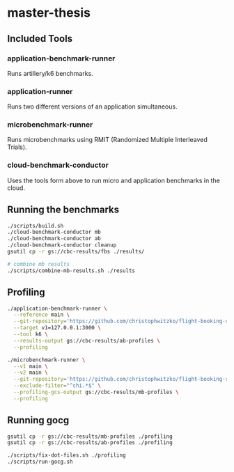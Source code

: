 # master-thesis

## Included Tools

### application-benchmark-runner
Runs artillery/k6 benchmarks.

### application-runner
Runs two different versions of an application simultaneous.

### microbenchmark-runner
Runs microbenchmarks using RMIT (Randomized Multiple Interleaved Trials).

### cloud-benchmark-conductor
Uses the tools form above to run micro and application benchmarks in the cloud.

## Running the benchmarks
```bash
./scripts/build.sh
./cloud-benchmark-conductor mb
./cloud-benchmark-conductor ab
./cloud-benchmark-conductor cleanup
gsutil cp -r gs://cbc-results/fbs ./results/

# combine mb results
./scripts/combine-mb-results.sh ./results
```

## Profiling
```bash
./application-benchmark-runner \
  --reference main \
  --git-repository='https://github.com/christophwitzko/flight-booking-service.git' \
  --target v1=127.0.0.1:3000 \
  --tool k6 \
  --results-output gs://cbc-results/ab-profiles \
  --profiling
```

```bash
./microbenchmark-runner \
  --v1 main \
  --v2 main \
  --git-repository='https://github.com/christophwitzko/flight-booking-service.git' \
  --exclude-filter="^chi.*$" \
  --profiling-gcs-output gs://cbc-results/mb-profiles \
  --profiling
```

## Running gocg
```bash
gsutil cp -r gs://cbc-results/mb-profiles ./profiling
gsutil cp -r gs://cbc-results/ab-profiles ./profiling

./scripts/fix-dot-files.sh ./profiling
./scripts/run-gocg.sh
```
